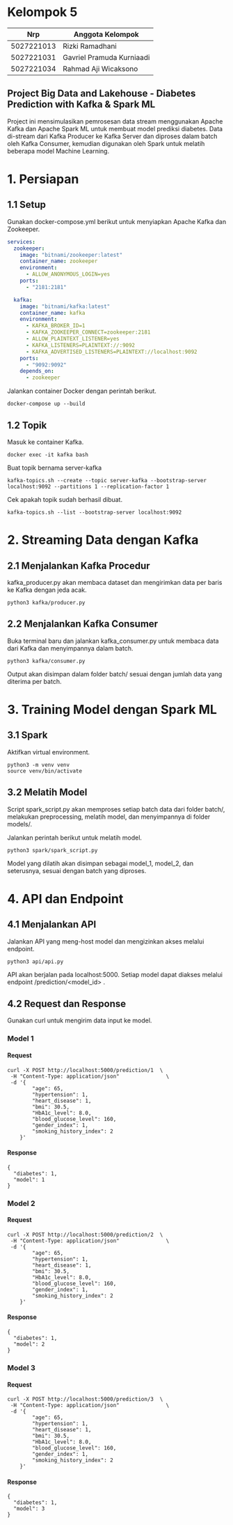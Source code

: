 # Kelompok 5

| Nrp | Anggota Kelompok |
| --- | --- |
| 5027221013 | Rizki Ramadhani |
| 5027221031 | Gavriel Pramuda Kurniaadi |
| 5027221034 | Rahmad Aji Wicaksono |


## Project Big Data and Lakehouse - Diabetes Prediction with Kafka & Spark ML
Project ini mensimulasikan pemrosesan data stream menggunakan Apache Kafka dan Apache Spark ML untuk membuat model prediksi diabetes. Data di-stream dari Kafka Producer ke Kafka Server dan diproses dalam batch oleh Kafka Consumer, kemudian digunakan oleh Spark untuk melatih beberapa model Machine Learning.

# 1. Persiapan

## 1.1 Setup
Gunakan docker-compose.yml berikut untuk menyiapkan Apache Kafka dan Zookeeper.

```yml
services:
  zookeeper:
    image: "bitnami/zookeeper:latest"
    container_name: zookeeper
    environment:
      - ALLOW_ANONYMOUS_LOGIN=yes
    ports:
      - "2181:2181"

  kafka:
    image: "bitnami/kafka:latest"
    container_name: kafka
    environment:
      - KAFKA_BROKER_ID=1
      - KAFKA_ZOOKEEPER_CONNECT=zookeeper:2181
      - ALLOW_PLAINTEXT_LISTENER=yes
      - KAFKA_LISTENERS=PLAINTEXT://:9092
      - KAFKA_ADVERTISED_LISTENERS=PLAINTEXT://localhost:9092
    ports:
      - "9092:9092"
    depends_on:
      - zookeeper
```

Jalankan container Docker dengan perintah berikut.
```
docker-compose up --build
```

## 1.2 Topik
Masuk ke container Kafka.
```
docker exec -it kafka bash
```
Buat topik bernama server-kafka
```
kafka-topics.sh --create --topic server-kafka --bootstrap-server localhost:9092 --partitions 1 --replication-factor 1 
```
Cek apakah topik sudah berhasil dibuat.
```
kafka-topics.sh --list --bootstrap-server localhost:9092
```

# 2. Streaming Data dengan Kafka
## 2.1 Menjalankan Kafka Procedur
kafka_producer.py akan membaca dataset dan mengirimkan data per baris ke Kafka dengan jeda acak.
```
python3 kafka/producer.py
```
## 2.2 Menjalankan Kafka Consumer
Buka terminal baru dan jalankan kafka_consumer.py untuk membaca data dari Kafka dan menyimpannya dalam batch.
```
python3 kafka/consumer.py
```
Output akan disimpan dalam folder batch/ sesuai dengan jumlah data yang diterima per batch.

# 3. Training Model dengan Spark ML
## 3.1 Spark
Aktifkan virtual environment.
```
python3 -m venv venv
source venv/bin/activate
```
## 3.2 Melatih Model
Script spark_script.py akan memproses setiap batch data dari folder batch/, melakukan preprocessing, melatih model, dan menyimpannya di folder models/.

Jalankan perintah berikut untuk melatih model.
```
python3 spark/spark_script.py
```
Model yang dilatih akan disimpan sebagai model_1, model_2, dan seterusnya, sesuai dengan batch yang diproses.

# 4. API dan Endpoint
## 4.1 Menjalankan API
Jalankan API yang meng-host model dan mengizinkan akses melalui endpoint.
```
python3 api/api.py
```
API akan berjalan pada localhost:5000. Setiap model dapat diakses melalui endpoint /prediction/<model_id> .
## 4.2 Request dan Response
Gunakan curl untuk mengirim data input ke model.

### Model 1
#### Request
```
curl -X POST http://localhost:5000/prediction/1  \
 -H "Content-Type: application/json"               \
 -d '{
        "age": 65,
        "hypertension": 1,
        "heart_disease": 1,
        "bmi": 30.5,
        "HbA1c_level": 8.0,
        "blood_glucose_level": 160,
        "gender_index": 1,
        "smoking_history_index": 2
    }'
```
#### Response
```
{
  "diabetes": 1,
  "model": 1
}
```
### Model 2
#### Request
```
curl -X POST http://localhost:5000/prediction/2  \
 -H "Content-Type: application/json"               \
 -d '{
        "age": 65,
        "hypertension": 1,
        "heart_disease": 1,
        "bmi": 30.5,
        "HbA1c_level": 8.0,
        "blood_glucose_level": 160,
        "gender_index": 1,
        "smoking_history_index": 2
    }'
```
#### Response
```
{
  "diabetes": 1,
  "model": 2
}
```
### Model 3
#### Request
```
curl -X POST http://localhost:5000/prediction/3  \
 -H "Content-Type: application/json"               \
 -d '{
        "age": 65,
        "hypertension": 1,
        "heart_disease": 1,
        "bmi": 30.5,
        "HbA1c_level": 8.0,
        "blood_glucose_level": 160,
        "gender_index": 1,
        "smoking_history_index": 2
    }'
```
#### Response
```
{
  "diabetes": 1,
  "model": 3
}
```